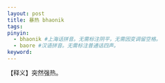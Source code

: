 ```yaml
---
layout: post
title: 暴热 bhaonik 
tags:
pinyin: 
  - bhaonik #上海话拼音。无需标注阴平，无需因变调留空格。 
  - baore #汉语拼音。无需标注普通话四声。
keyword: 
---
```


【释义】突然强热。            
                               